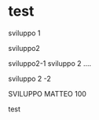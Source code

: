 # test

 sviluppo 1


 sviluppo2

 
 sviluppo2-1
 sviluppo 2 ....
 
  sviluppo 2 -2
  
  SVILUPPO MATTEO 100
 
test
